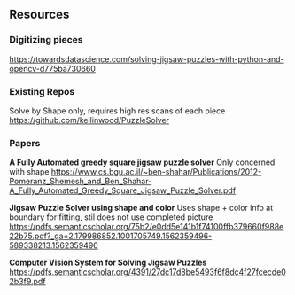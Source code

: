 ## Resources

### Digitizing pieces 
https://towardsdatascience.com/solving-jigsaw-puzzles-with-python-and-opencv-d775ba730660


### Existing Repos  
Solve by Shape only, requires high res scans of each piece 
https://github.com/kellinwood/PuzzleSolver

### Papers
**A Fully Automated greedy square jigsaw puzzle solver**
Only concerned with shape
https://www.cs.bgu.ac.il/~ben-shahar/Publications/2012-Pomeranz_Shemesh_and_Ben_Shahar-A_Fully_Automated_Greedy_Square_Jigsaw_Puzzle_Solver.pdf

**Jigsaw Puzzle Solver using shape and color**
Uses shape + color info at boundary for fitting, stil does not use completed picture 
https://pdfs.semanticscholar.org/75b2/e0dd5e141b1f74100ffb379660f988e22b75.pdf?_ga=2.179986852.1001705749.1562359496-589338213.1562359496

**Computer Vision System for Solving Jigsaw Puzzles**
https://pdfs.semanticscholar.org/4391/27dc17d8be5493f6f8dc4f27fcecde02b3f9.pdf
